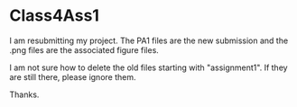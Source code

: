 # Class4Ass1

I am resubmitting my project. The PA1 files are the new submission and the .png files are the associated figure files.

I am not sure how to delete the old files starting with "assignment1". If they are still there, please ignore them.

Thanks.

